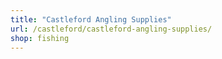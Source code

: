 ```yaml
---
title: "Castleford Angling Supplies"
url: /castleford/castleford-angling-supplies/
shop: fishing
---
```

